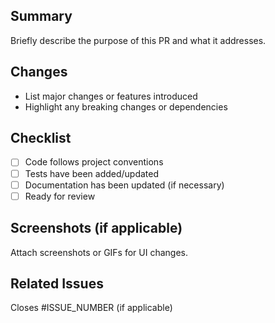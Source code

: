 ## Summary
Briefly describe the purpose of this PR and what it addresses.

## Changes
- List major changes or features introduced
- Highlight any breaking changes or dependencies

## Checklist
- [ ] Code follows project conventions
- [ ] Tests have been added/updated
- [ ] Documentation has been updated (if necessary)
- [ ] Ready for review

## Screenshots (if applicable)
Attach screenshots or GIFs for UI changes.

## Related Issues
Closes #ISSUE_NUMBER (if applicable)
